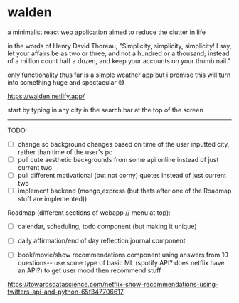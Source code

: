 # walden
a minimalist react web application aimed to reduce the clutter in life


in the words of Henry David Thoreau, "Simplicity, simplicity, simplicity! I say, let your affairs be as two or three, and not a hundred or a thousand; instead of a million count half a dozen, and keep your accounts on your thumb nail."

only functionality thus far is a simple weather app but i promise this will turn into something huge and spectacular 😅


https://walden.netlify.app/

start by typing in any city in the search bar at the top of the screen

---

TODO: 
  - [ ] change so background changes based on time of the user inputted city, rather than time of the user's pc
  - [ ] pull cute aesthetic backgrounds from some api online instead of just current two 
  - [ ] pull different motivational (but not corny) quotes instead of just current two 
  - [ ] implement backend (mongo,express (but thats after one of the Roadmap stuff are implemented))

Roadmap (different sections of webapp // menu at top): 
  - [ ] calendar, scheduling, todo component (but making it unique)
  - [ ] daily affirmation/end of day reflection journal component
  - [ ] book/movie/show recommendations component using answers from 10 questions-- use some type of basic ML (spotify API? does netflix have an API?) to get user mood then recommend stuff 


https://towardsdatascience.com/netflix-show-recommendations-using-twitters-api-and-python-65f347706617
